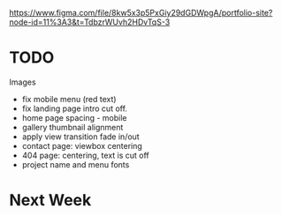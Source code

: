 https://www.figma.com/file/8kw5x3p5PxGiy29dGDWpgA/portfolio-site?node-id=11%3A3&t=TdbzrWUvh2HDvTqS-3

# TODO

Images

- fix mobile menu (red text)
- fix landing page intro cut off.
- home page spacing - mobile
- gallery thumbnail alignment
- apply view transition fade in/out
- contact page: viewbox centering
- 404 page: centering, text is cut off
- project name and menu fonts

# Next Week
